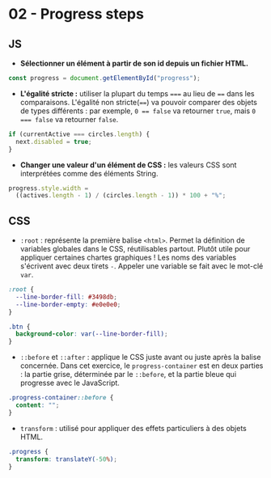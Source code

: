 # 02 - Progress steps

## JS

- **Sélectionner un élément à partir de son id depuis un fichier HTML.**

```js
const progress = document.getElementById("progress");
```

- **L'égalité stricte :** utiliser la plupart du temps `===` au lieu de `==` dans les comparaisons. L'égalité non stricte(`==`) va pouvoir comparer des objets de types différents : par exemple, `0 == false` va retourner `true`, mais `0 === false` va retourner `false`.

```js
if (currentActive === circles.length) {
  next.disabled = true;
}
```

- **Changer une valeur d'un élément de CSS :** les valeurs CSS sont interprétées comme des éléments String.

```js
progress.style.width =
  ((actives.length - 1) / (circles.length - 1)) * 100 + "%";
```

## CSS

- `:root` : représente la première balise `<html>`. Permet la définition de variables globales dans le CSS, réutilisables partout. Plutôt utile pour appliquer certaines chartes graphiques ! Les noms des variables s'écrivent avec deux tirets `-`. Appeler une variable se fait avec le mot-clé `var`.

```css
:root {
  --line-border-fill: #3498db;
  --line-border-empty: #e0e0e0;
}

.btn {
  background-color: var(--line-border-fill);
}
```

- `::before` et `::after` : applique le CSS juste avant ou juste après la balise concernée. Dans cet exercice, le `progress-container` est en deux parties : la partie grise, déterminée par le `::before`, et la partie bleue qui progresse avec le JavaScript.

```css
.progress-container::before {
  content: "";
}
```

- `transform` : utilisé pour appliquer des effets particuliers à des objets HTML.

```css
.progress {
  transform: translateY(-50%);
}
```

